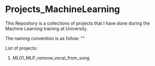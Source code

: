 # Projects_MachineLearning
This Repository is a collections of projects that I have done during the Machine Learning training at University.

The naming convention is as follow: "<ProjectID>_<MethodUsed>_<ProjectName>"

List of projects:
1. ML01_MLP_remove_vocal_from_song

